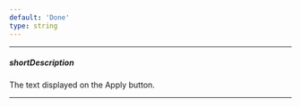 ```yaml
---
default: 'Done'
type: string
---
```

---
##### shortDescription
The text displayed on the Apply button.

---
